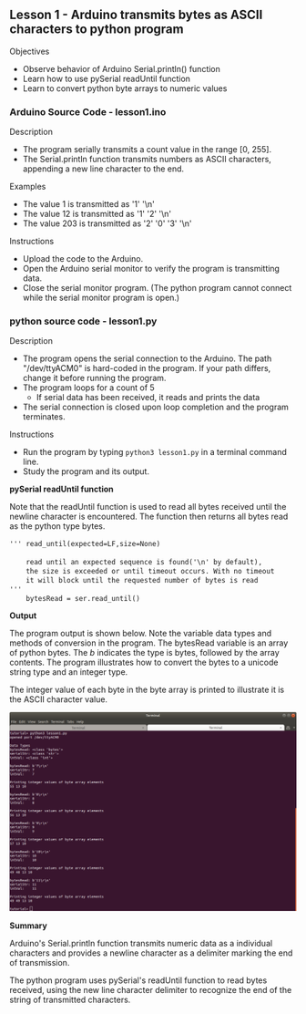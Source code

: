 ## Lesson 1 - Arduino transmits bytes as ASCII characters to python program

Objectives
- Observe behavior of Arduino Serial.println() function
- Learn how to use pySerial readUntil function
- Learn to convert python byte arrays to numeric values




### Arduino Source Code - lesson1.ino

Description
- The program serially transmits a count value in the range [0, 255]. 
- The Serial.println function transmits numbers as ASCII characters, appending a new line character to the end.

Examples
- The value 1 is transmitted as '1' '\n'
- The value 12 is transmitted as '1' '2' '\n'
- The value 203 is transmitted as '2' '0' '3' '\n'

Instructions
- Upload the code to the Arduino. 
- Open the Arduino serial monitor to verify the program is transmitting data. 
- Close the serial monitor program. (The python program cannot connect while the serial monitor program is open.)



### python source code - lesson1.py

Description
- The program opens the serial connection to the Arduino. The path "/dev/ttyACM0" is hard-coded in the program. If your path differs, change it before running the program.
- The program loops for a count of 5
    - If serial data has been received, it reads and prints the data
- The serial connection is closed upon loop completion and the program terminates.

Instructions
- Run the program by typing `python3 lesson1.py` in a terminal command line.
- Study the program and its output. 



**pySerial readUntil function**

Note that the readUntil function is used to read all bytes received until the newline character is encountered. The function then returns all bytes read as the python type bytes.

```
''' read_until(expected=LF,size=None)

    read until an expected sequence is found('\n' by default),
    the size is exceeded or until timeout occurs. With no timeout
    it will block until the requested number of bytes is read
'''
    bytesRead = ser.read_until()
```


**Output**

The program output is shown below. Note the variable data types and methods of conversion in the program. The bytesRead variable is an array of python bytes. The *b* indicates the type is bytes, followed by the array contents. The program illustrates how to convert the bytes to a unicode string type and an integer type.

The integer value of each byte in the byte array is printed to illustrate it is the ASCII character value.


![Lesson 1 output](./images/lesson1_output.png "python lesson 1 output")


**Summary**

Arduino's Serial.println function transmits numeric data as a individual characters and provides a newline character as a delimiter marking the end of transmission.

The python program uses pySerial's readUntil function to read bytes received, using the new line character delimiter to recognize the end of the string of transmitted characters.